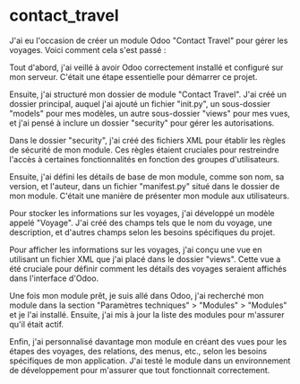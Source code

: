 # contact_travel
J'ai eu l'occasion de créer un module Odoo "Contact Travel" pour gérer les voyages. Voici comment cela s'est passé :

Tout d'abord, j'ai veillé à avoir Odoo correctement installé et configuré sur mon serveur. C'était une étape essentielle pour démarrer ce projet.

Ensuite, j'ai structuré mon dossier de module "Contact Travel". J'ai créé un dossier principal, auquel j'ai ajouté un fichier "init.py", un sous-dossier "models" pour mes modèles, un autre sous-dossier "views" pour mes vues, et j'ai pensé à inclure un dossier "security" pour gérer les autorisations.

Dans le dossier "security", j'ai créé des fichiers XML pour établir les règles de sécurité de mon module. Ces règles étaient cruciales pour restreindre l'accès à certaines fonctionnalités en fonction des groupes d'utilisateurs.

Ensuite, j'ai défini les détails de base de mon module, comme son nom, sa version, et l'auteur, dans un fichier "manifest.py" situé dans le dossier de mon module. C'était une manière de présenter mon module aux utilisateurs.

Pour stocker les informations sur les voyages, j'ai développé un modèle appelé "Voyage". J'ai créé des champs tels que le nom du voyage, une description, et d'autres champs selon les besoins spécifiques du projet.

Pour afficher les informations sur les voyages, j'ai conçu une vue en utilisant un fichier XML que j'ai placé dans le dossier "views". Cette vue a été cruciale pour définir comment les détails des voyages seraient affichés dans l'interface d'Odoo.

Une fois mon module prêt, je suis allé dans Odoo, j'ai recherché mon module dans la section "Paramètres techniques" > "Modules" > "Modules" et je l'ai installé. Ensuite, j'ai mis à jour la liste des modules pour m'assurer qu'il était actif.

Enfin, j'ai personnalisé davantage mon module en créant des vues pour les étapes des voyages, des relations, des menus, etc., selon les besoins spécifiques de mon application. J'ai testé le module dans un environnement de développement pour m'assurer que tout fonctionnait correctement. 

